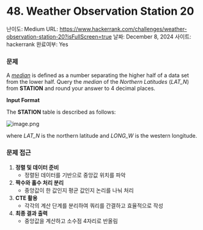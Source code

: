 # 48. Weather Observation Station 20

난이도: Medium
URL: https://www.hackerrank.com/challenges/weather-observation-station-20?isFullScreen=true
날짜: December 8, 2024
사이트: hackerrank
완료여부: Yes

### 문제

A [*median*](https://en.wikipedia.org/wiki/Median) is defined as a number separating the higher half of a data set from the lower half. Query the *median* of the *Northern Latitudes* (*LAT_N*) from **STATION** and round your answer to 4 decimal places.

**Input Format**

The **STATION** table is described as follows:

![image.png](48%20Weather%20Observation%20Station%2020%20150bdab6415180c0b9b6f82081059536/image.png)

where *LAT_N* is the northern latitude and *LONG_W* is the western longitude.

### 문제 접근

1. **정렬 및 데이터 준비**
    - 정렬된 데이터를 기반으로 중앙값 위치를 파악
2. **짝수와 홀수 처리 분리**
    - 중앙값이 한 값인지 평균 값인지 논리를 나눠 처리
3. **CTE 활용**
    - 각각의 계산 단계를 분리하여 쿼리를 간결하고 효율적으로 작성
4. **최종 결과 출력**
    - 중앙값을 계산하고 소수점 4자리로 반올림